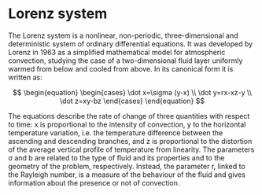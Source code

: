 # Lorenz system

The Lorenz system is a nonlinear, non-periodic, three-dimensional and deterministic system of
ordinary differential equations. It was developed by Lorenz in 1963 as a simplified mathematical
model for atmospheric convection, studying the case of a two-dimensional fluid layer uniformly
warmed from below and cooled from above. In its canonical form it is written as:

$$
\begin{equation}
    \begin{cases}
    \dot x=\sigma (y-x) \\
    \dot y=rx-xz-y \\
    \dot z=xy-bz
    \end{cases}
\end{equation} 
$$

The equations describe the rate of change of three quantities with respect to time: x is proportional
to the intensity of convection, y to the horizontal temperature variation, i.e. the temperature
difference between the ascending and descending branches, and z is proportional to the distortion
of the average vertical profile of temperature from linearity. The parameters σ and b are related to
the type of fluid and its properties and to the geometry of the problem, respectively. Instead, the
parameter r, linked to the Rayleigh number, is a measure of the behaviour of the fluid and gives
information about the presence or not of convection.

